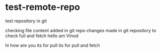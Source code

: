 # test-remote-repo
test repository in git

checking file
 content added in git repo
  changes made in git repository
  to check full and fetch
hello am Vinod

hi how are you
its for pull
its for pull and fetch
